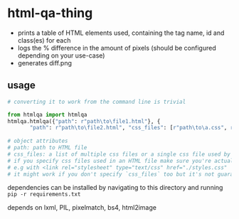 # html-qa-thing

* prints a table of HTML elements used, containing the tag name, id and class(es) for each
* logs the % difference in the amount of pixels (should be configured depending on your use-case)
* generates diff.png

## usage
```python
# converting it to work from the command line is trivial

from htmlqa import htmlqa
htmlqa.htmlqa({"path": r"path\to\file1.html"}, {
       "path": r"path\to\file2.html", "css_files": [r"path\to\a.css", r"path\to\b.css"]}, True)
       
# object attributes 
# path: path to HTML file
# css_files: a list of multiple css files or a single css file used by an HTML file
# if you specify css files used in an HTML file make sure you're actually including them
# e.g with <link rel="stylesheet" type="text/css" href="./styles.css"  />
# it might work if you don't specify `css_files` too but it's not guaranteed

```

dependencies can be installed by navigating to this directory and running `pip -r requirements.txt`

depends on lxml, PIL, pixelmatch, bs4, html2image
